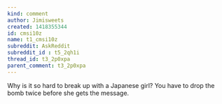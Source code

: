 ```yaml
---
kind: comment
author: Jimisweets
created: 1418355344
id: cmsi10z
name: t1_cmsi10z
subreddit: AskReddit
subreddit_id : t5_2qh1i
thread_id: t3_2p0xpa
parent_comment: t3_2p0xpa
---
```


Why is it so hard to break up with a Japanese girl?
You have to drop the bomb twice before she gets the message. 
